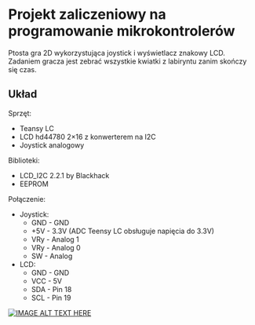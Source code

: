 # Projekt zaliczeniowy na programowanie mikrokontrolerów

Ptosta gra 2D wykorzystująca joystick i wyświetlacz znakowy LCD. Zadaniem gracza jest zebrać wszystkie kwiatki z labiryntu zanim skończy się czas.

## Układ
Sprzęt:
* Teansy LC
* LCD hd44780 2×16 z konwerterem na I2C
* Joystick analogowy

Biblioteki:
 * LCD_I2C 2.2.1 by Blackhack
 * EEPROM

Połączenie:
* Joystick:
  * GND - GND
  * +5V - 3.3V (ADC Teensy LC obsługuje napięcia do 3.3V) 
  * VRy - Analog 1
  * VRy - Analog 0
  * SW  - Analog
* LCD:
  * GND - GND
  * VCC - 5V
  * SDA - Pin 18
  * SCL - Pin 19

[![IMAGE ALT TEXT HERE](https://img.youtube.com/vi/sfHhkxqg5Vs/0.jpg)](https://www.youtube.com/watch?v=sfHhkxqg5Vs)

